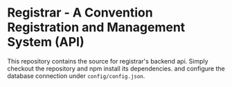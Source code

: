 # Registrar - A Convention Registration and Management System (API)

This repository contains the source for registrar's backend api. Simply checkout
the repository and npm install its dependencies. and configure the database
connection under `config/config.json`.
